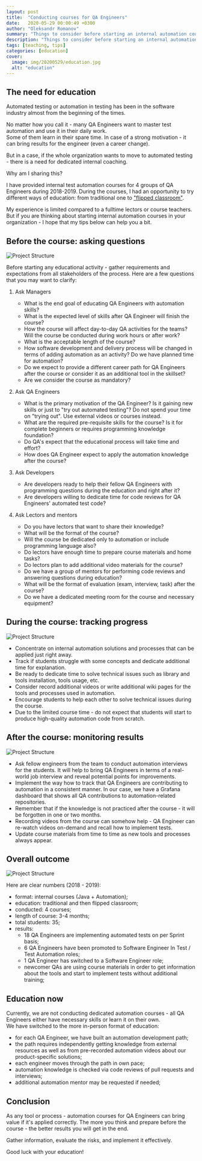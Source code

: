 ```yaml
---
layout: post
title:  "Conducting courses for QA Engineers"
date:   2020-05-29 00:00:49 +0300
author: "Oleksandr Romanov"
summary: "Things to consider before starting an internal automation course for QA Engineers"
description: "Things to consider before starting an internal automation course for QA Engineers"
tags: [teaching, tips]
categories: [education]
cover:
  image: img/20200529/education.jpg
  alt: "education"
---
```


## The need for education

Automated testing or automation in testing has been in the software industry almost from the beginning of the times.  

No matter how you call it - many QA Engineers want to master test automation and use it in their daily work.  
Some of them learn in their spare time. In case of a strong motivation - it can bring results for the engineer (even a career change).  

But in a case, if the whole organization wants to move to automated testing - there is a need for dedicated internal coaching.  

Why am I sharing this?  

I have provided internal test automation courses for 4 groups of QA Engineers during 2018-2019. During the courses, I had an opportunity to try different ways of education: from traditional one to ["flipped classroom"][AEUD].  

My experience is limited compared to a fulltime lectors or course teachers. But if you are thinking about starting internal automation courses in your organization - I hope that my tips below can help you a bit.  

## Before the course: asking questions

![Project Structure](/img/20200529/before.jpg)

Before starting any educational activity - gather requirements and expectations from all stakeholders of the process. Here are a few questions that you may want to clarify:  

1. Ask Managers  

    - What is the end goal of educating QA Engineers with automation skills?  
    - What is the expected level of skills after QA Engineer will finish the course?  
    - How the course will affect day-to-day QA activities for the teams? Will the course be conducted during work hours or after work?  
    - What is the acceptable length of the course?  
    - How software development and delivery process will be changed in terms of adding automation as an activity? Do we have planned time for automation?  
    - Do we expect to provide a different career path for QA Engineers after the course or consider it as an additional tool in the skillset?  
    - Are we consider the course as mandatory?  

2. Ask QA Engineers  

   - What is the primary motivation of the QA Engineer? Is it gaining new skills or just to "try out automated testing"?  Do not spend your time on "trying out". Use external videos or courses instead.  
   - What are the required pre-requisite skills for the course? Is it for complete beginners or requires programming knowledge foundation?  
   - Do QA's expect that the educational process will take time and effort?  
   - How does QA Engineer expect to apply the automation knowledge after the course?  

3. Ask Developers  

   - Are developers ready to help their fellow QA Engineers with programming questions during the education and right after it?  
   - Are developers willing to dedicate time for code reviews for QA Engineers' automated test code?

4. Ask Lectors and mentors

    - Do you have lectors that want to share their knowledge?  
    - What will be the format of the course?  
    - Will the course be dedicated only to automation or include programming language also?  
    - Do lectors have enough time to prepare course materials and home tasks?  
    - Do lectors plan to add additional video materials for the course?  
    - Do we have a group of mentors for performing code reviews and answering questions during education?  
    - What will be the format of evaluation (exam, interview, task) after the course?  
    - Do we have a dedicated meeting room for the course and necessary equipment?  

## During the course: tracking progress

![Project Structure](/img/20200529/during.jpg)

- Concentrate on internal automation solutions and processes that can be applied just right away.  
- Track if students struggle with some concepts and dedicate additional time for explanation.  
- Be ready to dedicate time to solve technical issues such as library and tools installation, tools usage, etc.  
- Consider record additional videos or write additional wiki pages for the tools and processes used in automation.  
- Encourage students to help each other to solve technical issues during the course.
- Due to the limited course time - do not expect that students will start to produce high-quality automation code from scratch.

## After the course: monitoring results

![Project Structure](/img/20200529/after.jpg)

- Ask fellow engineers from the team to conduct automation interviews for the students. It will help to bring QA Engineers in terms of a real-world job interview and reveal potential points for improvements.  
- Implement the way how to track that QA Engineers are contributing to automation in a consistent manner.  In our case, we have a Grafana dashboard that shows all QA contributions to automation-related repositories.  
- Remember that if the knowledge is not practiced after the course - it will be forgotten in one or two months.  
- Recording videos from the course can somehow help - QA Engineer can re-watch videos on-demand and recall how to implement tests.  
- Update course materials from time to time as new tools and processes always appear.  

## Overall outcome

![Project Structure](/img/20200529/results.jpg)

Here are clear numbers (2018 - 2019):

- format: internal courses (Java + Automation);
- education: traditional and then flipped classroom;
- conducted: 4 courses;
- length of course: 3-4 months;
- total students: 35;
- results:  
  - 18 QA Engineers are implementing automated tests on per Sprint basis;
  - 6 QA Engineers have been promoted to Software Engineer In Test / Test Automation roles;
  - 1 QA Engineer has switched to a Software Engineer role;
  - newcomer QAs are using course materials in order to get information about the tools and start to implement tests without additional training;  

## Education now

Currently, we are not conducting dedicated automation courses - all QA Engineers either have necessary skills or learn it on their own.  
We have switched to the more in-person format of education:  

- for each QA Engineer, we have built an automation development path;
- the path requires independently getting knowledge from external resources as well as from pre-recorded automation videos about our product-specific solutions;
- each engineer moves through the path in own pace;
- automation knowledge is checked via code reviews of pull requests and interviews;
- additional automation mentor may be requested if needed;
  
## Conclusion

As any tool or process - automation courses for QA Engineers can bring value if it's applied correctly. The more you think and prepare before the course - the better results you will get in the end.  

Gather information, evaluate the risks, and implement it effectively.  

Good luck with your education!

[AEUD]: https://alexromanov.github.io/2019/10/16/automation-education-upside-down/
